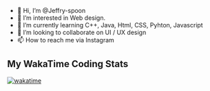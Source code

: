 - 👋 Hi, I’m @Jeffry-spoon
- 👀 I’m interested in Web design.
- 🌱 I’m currently learning C++, Java, Html, CSS, Pyhton, Javascript
- 💞️ I’m looking to collaborate on UI / UX design
- 📫 How to reach me via Instagram

<!---
Jeffry-spoon/Jeffry-spoon is a ✨ special ✨ repository because its `README.md` (this file) appears on your GitHub profile.
You can click the Preview link to take a look at your changes.
--->

## My WakaTime Coding Stats
[![wakatime](https://github-readme-stats.vercel.app/api/wakatime?username=Jeffry_spoon&layout=compact)](https://wakatime.com/@Jeffry_spoon)

